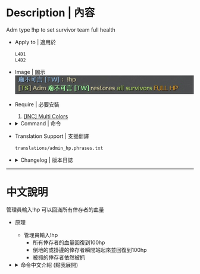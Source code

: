 # Description | 內容
Adm type !hp to set survivor team full health

* Apply to | 適用於
    ```
    L4D1
    L4D2
    ```

* Image | 圖示
    <br/>![admin_hp_1](image/admin_hp_1.jpg)

* Require | 必要安裝
    1. [[INC] Multi Colors](https://github.com/fbef0102/L4D1_2-Plugins/releases/tag/Multi-Colors)

* <details><summary>Command | 命令</summary>

	* **Restore all survivors full hp (Adm required: ADMFLAG_ROOT)**
		```php
		sm_hp
		sm_givehp
		```
</details>

* Translation Support | 支援翻譯
	```
	translations/admin_hp.phrases.txt
	```

* <details><summary>Changelog | 版本日誌</summary>

	* v2.7 (2025-8-27)
		* Add translation

	* v2.6 (2023-12-21)
		* Initial Release
</details>

- - - -
# 中文說明
管理員輸入!hp 可以回滿所有倖存者的血量

* 原理
    * 管理員輸入!hp
        * 所有倖存者的血量回復到100hp
        * 倒地的或掛邊的倖存者瞬間站起來並回復到100hp
        * 被抓的倖存者依然被抓

* <details><summary>命令中文介紹 (點我展開)</summary>

	* **回滿所有倖存者的血量 (權限: ADMFLAG_ROOT)**
		```php
		sm_hp
		sm_givehp
		```
</details>

